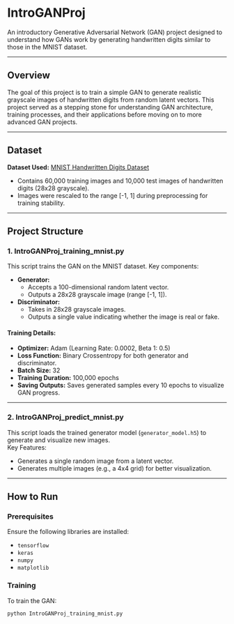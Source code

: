 # IntroGANProj  

An introductory Generative Adversarial Network (GAN) project designed to understand how GANs work by generating handwritten digits similar to those in the MNIST dataset.

---

## Overview  
The goal of this project is to train a simple GAN to generate realistic grayscale images of handwritten digits from random latent vectors. This project served as a stepping stone for understanding GAN architecture, training processes, and their applications before moving on to more advanced GAN projects.

---

## Dataset  
**Dataset Used:** [MNIST Handwritten Digits Dataset](http://yann.lecun.com/exdb/mnist/)  

- Contains 60,000 training images and 10,000 test images of handwritten digits (28x28 grayscale).
- Images were rescaled to the range [-1, 1] during preprocessing for training stability.

---

## Project Structure  

### 1. **IntroGANProj_training_mnist.py**  
This script trains the GAN on the MNIST dataset. Key components:  
- **Generator:**  
  - Accepts a 100-dimensional random latent vector.  
  - Outputs a 28x28 grayscale image (range [-1, 1]).  
- **Discriminator:**  
  - Takes in 28x28 grayscale images.  
  - Outputs a single value indicating whether the image is real or fake.  

#### Training Details:  
- **Optimizer:** Adam (Learning Rate: 0.0002, Beta 1: 0.5)  
- **Loss Function:** Binary Crossentropy for both generator and discriminator.  
- **Batch Size:** 32  
- **Training Duration:** 100,000 epochs  
- **Saving Outputs:** Saves generated samples every 10 epochs to visualize GAN progress.

---

### 2. **IntroGANProj_predict_mnist.py**  
This script loads the trained generator model (`generator_model.h5`) to generate and visualize new images.  
Key Features:  
- Generates a single random image from a latent vector.  
- Generates multiple images (e.g., a 4x4 grid) for better visualization.  

---

## How to Run  

### Prerequisites  
Ensure the following libraries are installed:  
- `tensorflow`  
- `keras`  
- `numpy`  
- `matplotlib`  

### Training  
To train the GAN:  
```bash
python IntroGANProj_training_mnist.py
